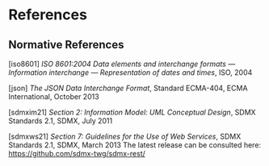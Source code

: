 
# References

## Normative References

[iso8601] *ISO 8601:2004 Data elements and interchange formats — Information
interchange — Representation of dates and times*, ISO, 2004

[json] *The JSON Data Interchange Format*, Standard ECMA-404, ECMA International,
October 2013

[sdmxim21] *Section 2: Information Model: UML Conceptual Design*, SDMX Standards 2.1,
SDMX, July 2011

[sdmxws21] *Section 7: Guidelines for the Use of Web Services*, SDMX Standards 2.1,
SDMX, March 2013
The latest release can be consulted here: https://github.com/sdmx-twg/sdmx-rest/
